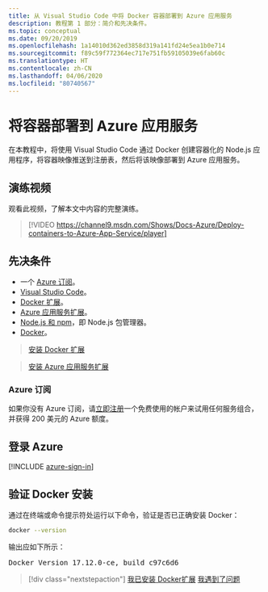 ```yaml
---
title: 从 Visual Studio Code 中将 Docker 容器部署到 Azure 应用服务
description: 教程第 1 部分：简介和先决条件。
ms.topic: conceptual
ms.date: 09/20/2019
ms.openlocfilehash: 1a14010d362ed3858d319a141fd24e5ea1b0e714
ms.sourcegitcommit: f89c59f772364ec717e751fb59105039e6fab60c
ms.translationtype: HT
ms.contentlocale: zh-CN
ms.lasthandoff: 04/06/2020
ms.locfileid: "80740567"
---
```

# <a name="deploy-containers-to-azure-app-service"></a>将容器部署到 Azure 应用服务

在本教程中，将使用 Visual Studio Code 通过 Docker 创建容器化的 Node.js 应用程序，将容器映像推送到注册表，然后将该映像部署到 Azure 应用服务。

## <a name="walkthrough-video"></a>演练视频

观看此视频，了解本文中内容的完整演练。

> [!VIDEO https://channel9.msdn.com/Shows/Docs-Azure/Deploy-containers-to-Azure-App-Service/player]

## <a name="prerequisites"></a>先决条件

- 一个 [Azure 订阅](#azure-subscription)。
- [Visual Studio Code](https://code.visualstudio.com/)。
- [Docker 扩展](vscode:extension/ms-azuretools.vscode-docker)。
- [Azure 应用服务扩展](vscode:extension/ms-azuretools.vscode-azureappservice)。
- [Node.js 和 npm](https://nodejs.org/en/download)，即 Node.js 包管理器。
- [Docker](https://www.docker.com/community-edition)。

> <a class="tutorial-install-extension-btn" href="vscode:extension/ms-azuretools.vscode-docker">安装 Docker 扩展</a>

> <a class="tutorial-install-extension-btn" href="vscode:extension/ms-azuretools.vscode-azureappservice">安装 Azure 应用服务扩展</a>

### <a name="azure-subscription"></a>Azure 订阅

如果你没有 Azure 订阅，请[立即注册](https://azure.microsoft.com/free/?utm_source=campaign&utm_campaign=vscode-tutorial-docker-extension&mktingSource=vscode-tutorial-docker-extension)一个免费使用的帐户来试用任何服务组合，并获得 200 美元的 Azure 额度。

## <a name="sign-in-to-azure"></a>登录 Azure

[!INCLUDE [azure-sign-in](includes/azure-sign-in.md)]

## <a name="verify-docker-install"></a>验证 Docker 安装

通过在终端或命令提示符处运行以下命令，验证是否已正确安装 Docker：

```bash
docker --version
```

输出应如下所示：

<pre>
Docker Version 17.12.0-ce, build c97c6d6
</pre>

> [!div class="nextstepaction"]
> [我已安装 Docker扩展](tutorial-vscode-docker-node-02.md) [我遇到了问题](https://www.research.net/r/PWZWZ52?tutorial=docker-extension&step=getting-started)
